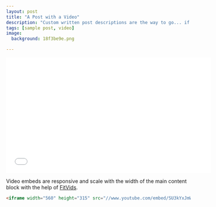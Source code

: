 ```yaml
---
layout: post
title: "A Post with a Video"
description: "Custom written post descriptions are the way to go... if you're not lazy."
tags: [sample post, video]
image:
  background: 18f3be9e.png

---
```


<iframe width="560" height="315" src="//www.youtube.com/embed/SU3kYxJmWuQ" frameborder="0"></iframe>

Video embeds are responsive and scale with the width of the main content block with the help of [FitVids](http://fitvidsjs.com/).

```html
<iframe width="560" height="315" src="//www.youtube.com/embed/SU3kYxJmWuQ" frameborder="0"></iframe>
```
